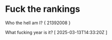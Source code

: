 # Fuck the rankings

Who the hell am I?
{ 21392008 }

What fucking year is it?
[ 2025-03-13T14:33:20Z ]
